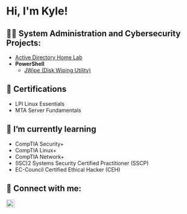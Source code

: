 <h1>Hi, I'm Kyle! </h1>

<h2>👨‍💻 System Administration and Cybersecurity Projects:</h2>

  - [Active Directory Home Lab](https://github.com/kdavis116/LABURL)
  - <b>PowerShell</b>
    - [JWipe (Disk Wiping Utility)](https://github.com/kdavis116/LABURL)


<h2>📄 Certifications</h2>

- LPI Linux Essentials
- MTA Server Fundamentals

<h2>🌱 I’m currently learning</h2>

- CompTIA Security+
- CompTIA Linux+
- CompTIA Network+
- (ISC)2 Systems Security Certified Practitioner (SSCP)
- EC-Council Certified Ethical Hacker (CEH)

<h2> 🤳 Connect with me:</h2>

[<img align="left" alt="JoshMadakor | LinkedIn" width="22px" src="https://cdn.jsdelivr.net/npm/simple-icons@v3/icons/linkedin.svg" />][linkedin]

[linkedin]: https://linkedin.com/in/kyledavis116

<!--
**joshmadakor1/joshmadakor1** is a ✨ _special_ ✨ repository because its `README.md` (this file) appears on your GitHub profile.

Here are some ideas to get you started:

- 🔭 I’m currently working on ...
- 🌱 I’m currently learning ...
- 👯 I’m looking to collaborate on ...
- 🤔 I’m looking for help with ...
- 💬 Ask me about ...
- 📫 How to reach me: ...
- 😄 Pronouns: ...
- ⚡ Fun fact: ...
-->
